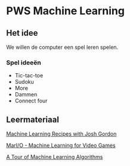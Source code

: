 # PWS Machine Learning

## Het idee
We willen de computer een spel leren spelen.

### Spel ideeën
- Tic-tac-toe
- Sudoku
- More
- Dammen
- Connect four

## Leermateriaal
[Machine Learning Recipes with Josh Gordon](http://www.youtube.com/playlist?list=PLOU2XLYxmsIIuiBfYad6rFYQU_jL2ryal)

[MarI/O - Machine Learning for Video Games](https://youtu.be/qv6UVOQ0F44)

[A Tour of Machine Learning Algorithms](http://machinelearningmastery.com/a-tour-of-machine-learning-algorithms/)
